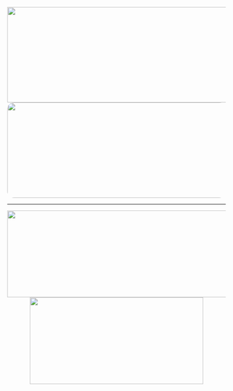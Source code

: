 <p align="center">
  <img width="800" height="220" src="https://streak-stats.demolab.com?user=kyoresuas&theme=dracula&hide_border=true&border_radius=5&card_width=800">
  <img width="800" height="220" style="border-radius: 15px;" src="https://github-readme-activity-graph.vercel.app/graph?username=Kyoresuas&bg_color=282a36&color=ff6e96&line=ff6e96&point=79dafa&area=true&hide_border=true">
</p>

---


<p align="center">
  <img width="600" height="200" src="https://github-readme-stats.vercel.app/api?username=kyoresuas&show_icons=true&theme=dracula">
  <img width="400" height="200" src="https://github-readme-stats.vercel.app/api/top-langs/?username=kyoresuas&size_weight=0.0005&count_weight=0.3&layout=compact&theme=dracula">
</p>
